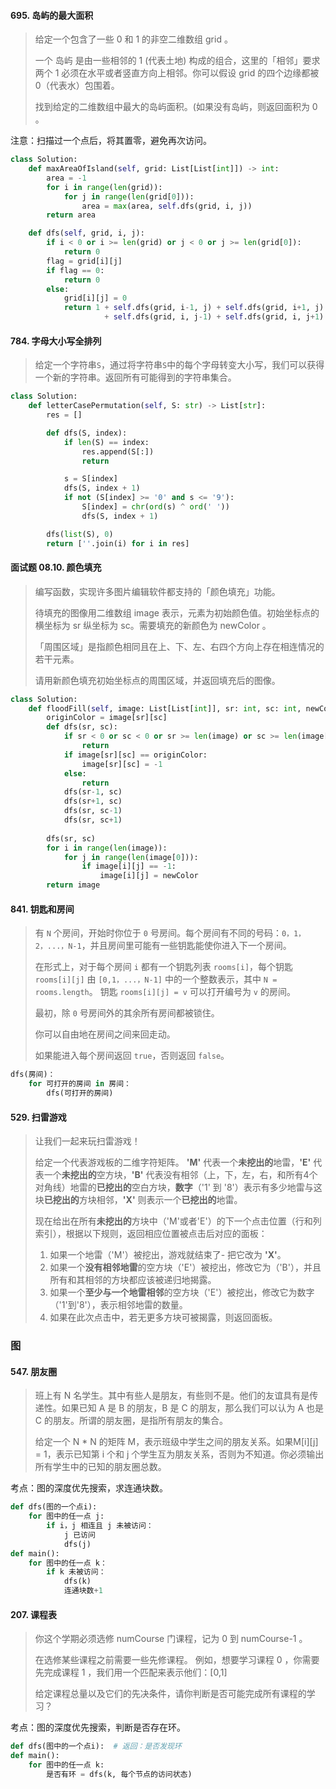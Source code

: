 #### 695. 岛屿的最大面积

> 给定一个包含了一些 0 和 1 的非空二维数组 grid 。
>
> 一个 岛屿 是由一些相邻的 1 (代表土地) 构成的组合，这里的「相邻」要求两个 1 必须在水平或者竖直方向上相邻。你可以假设 grid 的四个边缘都被 0（代表水）包围着。
>
> 找到给定的二维数组中最大的岛屿面积。(如果没有岛屿，则返回面积为 0 。

注意：扫描过一个点后，将其置零，避免再次访问。

```python
class Solution:
    def maxAreaOfIsland(self, grid: List[List[int]]) -> int:
        area = -1
        for i in range(len(grid)):
            for j in range(len(grid[0])):
                area = max(area, self.dfs(grid, i, j))
        return area

    def dfs(self, grid, i, j):
        if i < 0 or i >= len(grid) or j < 0 or j >= len(grid[0]):
            return 0
        flag = grid[i][j]
        if flag == 0:
            return 0
        else:
            grid[i][j] = 0
            return 1 + self.dfs(grid, i-1, j) + self.dfs(grid, i+1, j)
                     + self.dfs(grid, i, j-1) + self.dfs(grid, i, j+1)
```

#### 784. 字母大小写全排列

> 给定一个字符串`S`，通过将字符串`S`中的每个字母转变大小写，我们可以获得一个新的字符串。返回所有可能得到的字符串集合。

```python
class Solution:
    def letterCasePermutation(self, S: str) -> List[str]:
        res = []

        def dfs(S, index):
            if len(S) == index:
                res.append(S[:])
                return

            s = S[index]
            dfs(S, index + 1)
            if not (S[index] >= '0' and s <= '9'):
                S[index] = chr(ord(s) ^ ord(' '))
                dfs(S, index + 1)

        dfs(list(S), 0)
        return [''.join(i) for i in res]
```

#### 面试题 08.10. 颜色填充

> 编写函数，实现许多图片编辑软件都支持的「颜色填充」功能。
>
> 待填充的图像用二维数组 image 表示，元素为初始颜色值。初始坐标点的横坐标为 sr 纵坐标为 sc。需要填充的新颜色为 newColor 。
>
> 「周围区域」是指颜色相同且在上、下、左、右四个方向上存在相连情况的若干元素。
>
> 请用新颜色填充初始坐标点的周围区域，并返回填充后的图像。
>

```python
class Solution:
    def floodFill(self, image: List[List[int]], sr: int, sc: int, newColor: int) -> List[List[int]]:
        originColor = image[sr][sc]
        def dfs(sr, sc):
            if sr < 0 or sc < 0 or sr >= len(image) or sc >= len(image[0]):
                return
            if image[sr][sc] == originColor:
                image[sr][sc] = -1
            else:
                return
            dfs(sr-1, sc)
            dfs(sr+1, sc)
            dfs(sr, sc-1)
            dfs(sr, sc+1)
        
        dfs(sr, sc)
        for i in range(len(image)):
            for j in range(len(image[0])):
                if image[i][j] == -1:
                    image[i][j] = newColor
        return image
```

#### 841. 钥匙和房间

> 有 `N` 个房间，开始时你位于 `0` 号房间。每个房间有不同的号码：`0，1，2，...，N-1`，并且房间里可能有一些钥匙能使你进入下一个房间。
>
> 在形式上，对于每个房间 `i` 都有一个钥匙列表 `rooms[i]`，每个钥匙 `rooms[i][j]` 由 `[0,1，...，N-1]` 中的一个整数表示，其中 `N = rooms.length`。 钥匙 `rooms[i][j] = v` 可以打开编号为 `v` 的房间。
>
> 最初，除 `0` 号房间外的其余所有房间都被锁住。
>
> 你可以自由地在房间之间来回走动。
>
> 如果能进入每个房间返回 `true`，否则返回 `false`。

```python
dfs(房间)：
	for 可打开的房间 in 房间：
    	dfs(可打开的房间)
```

#### 529. 扫雷游戏

> 让我们一起来玩扫雷游戏！
>
> 给定一个代表游戏板的二维字符矩阵。 **'M'** 代表一个**未挖出的**地雷，**'E'** 代表一个**未挖出的**空方块，**'B'** 代表没有相邻（上，下，左，右，和所有4个对角线）地雷的**已挖出的**空白方块，**数字**（'1' 到 '8'）表示有多少地雷与这块**已挖出的**方块相邻，**'X'** 则表示一个**已挖出的**地雷。
>
> 现在给出在所有**未挖出的**方块中（'M'或者'E'）的下一个点击位置（行和列索引），根据以下规则，返回相应位置被点击后对应的面板：
>
> 1. 如果一个地雷（'M'）被挖出，游戏就结束了- 把它改为 **'X'**。
> 2. 如果一个**没有相邻地雷**的空方块（'E'）被挖出，修改它为（'B'），并且所有和其相邻的方块都应该被递归地揭露。
> 3. 如果一个**至少与一个地雷相邻**的空方块（'E'）被挖出，修改它为数字（'1'到'8'），表示相邻地雷的数量。
> 4. 如果在此次点击中，若无更多方块可被揭露，则返回面板。

### 图

#### 547. 朋友圈

> 班上有 N 名学生。其中有些人是朋友，有些则不是。他们的友谊具有是传递性。如果已知 A 是 B 的朋友，B 是 C 的朋友，那么我们可以认为 A 也是 C 的朋友。所谓的朋友圈，是指所有朋友的集合。
>
> 给定一个 N * N 的矩阵 M，表示班级中学生之间的朋友关系。如果M[i][j] = 1，表示已知第 i 个和 j 个学生互为朋友关系，否则为不知道。你必须输出所有学生中的已知的朋友圈总数。
>

考点：图的深度优先搜索，求连通块数。

```python
def dfs(图的一个点i):
	for 图中的任一点 j:
        if i，j 相连且 j 未被访问：
        	j 已访问
            dfs(j)
def main():
    for 图中的任一点 k：
    	if k 未被访问：
        	dfs(k)
            连通块数+1
```

#### 207. 课程表

> 你这个学期必须选修 numCourse 门课程，记为 0 到 numCourse-1 。
>
> 在选修某些课程之前需要一些先修课程。 例如，想要学习课程 0 ，你需要先完成课程 1 ，我们用一个匹配来表示他们：[0,1]
>
> 给定课程总量以及它们的先决条件，请你判断是否可能完成所有课程的学习？

考点：图的深度优先搜索，判断是否存在环。

```python
def dfs(图中的一个点i):  # 返回：是否发现环
def main():
    for 图中的任一点 k:
        是否有环 = dfs(k, 每个节点的访问状态)
```

